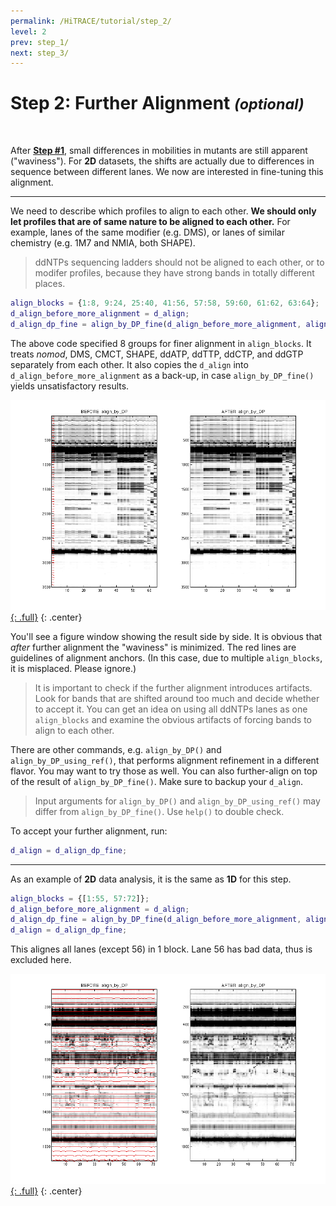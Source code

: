 ```yaml
---
permalink: /HiTRACE/tutorial/step_2/
level: 2
prev: step_1/
next: step_3/
---
```


# Step 2: Further Alignment _<small>(optional)</small>_

<br/>

After [**Step #1**](../step_1/), small differences in mobilities in mutants are still apparent ("waviness"). For **2D** datasets, the shifts are actually due to differences in sequence between different lanes. We now are interested in fine-tuning this alignment. 

<hr/>

We need to describe which profiles to align to each other. **We should only let profiles that are of same nature to be aligned to each other.** For example, lanes of the same modifier (e.g. DMS), or lanes of similar chemistry (e.g. 1M7 and NMIA, both SHAPE).

> ddNTPs sequencing ladders should not be aligned to each other, or to modifer profiles, because they have strong bands in totally different places. 

```matlab
align_blocks = {1:8, 9:24, 25:40, 41:56, 57:58, 59:60, 61:62, 63:64};
d_align_before_more_alignment = d_align;
d_align_dp_fine = align_by_DP_fine(d_align_before_more_alignment, align_blocks);
```

The above code specified 8 groups for finer alignment in `align_blocks`. It treats _nomod_, DMS, CMCT, SHAPE, ddATP, ddTTP, ddCTP, and ddGTP separately from each other. It also copies the `d_align` into `d_align_before_more_alignment` as a back-up, in case `align_by_DP_fine()` yields unsatisfactory results.

[![align_by_DP_fine Figure](/hitrace/res/pfl_1D_fig_dp.png "align_by_DP_fine Figure"){: .full}](/hitrace/res/pfl_1D_fig_dp.png)
{: .center}

You'll see a figure window showing the result side by side. It is obvious that _after_ further alignment the "waviness" is minimized. The red lines are guidelines of alignment anchors. (In this case, due to multiple `align_blocks`, it is misplaced. Please ignore.) 

> It is important to check if the further alignment introduces artifacts. Look for bands that are shifted around too much and decide whether to accept it. You can get an idea on using all ddNTPs lanes as one `align_blocks` and examine the obvious artifacts of forcing bands to align to each other.

There are other commands, e.g. `align_by_DP()` and `align_by_DP_using_ref()`, that performs alignment refinement in a different flavor. You may want to try those as well. You can also further-align on top of the result of `align_by_DP_fine()`. Make sure to backup your `d_align`. 

> Input arguments for `align_by_DP()` and `align_by_DP_using_ref()` may differ from `align_by_DP_fine()`. Use `help()` to double check.

To accept your further alignment, run:

```matlab
d_align = d_align_dp_fine;
```

<hr/>

As an example of **2D** data analysis, it is the same as **1D** for this step.

```matlab
align_blocks = {[1:55, 57:72]};
d_align_before_more_alignment = d_align;
d_align_dp_fine = align_by_DP_fine(d_align_before_more_alignment, align_blocks);
d_align = d_align_dp_fine;
```

This alignes all lanes (except 56) in 1 block. Lane 56 has bad data, thus is excluded here.

[![align_by_DP_fine Figure](/hitrace/res/pfl_2D_fig_dp.png "align_by_DP_fine Figure"){: .full}](/hitrace/res/pfl_2D_fig_dp.png)
{: .center}
